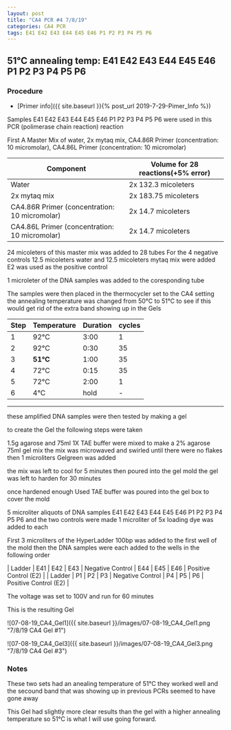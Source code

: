 ```yaml
---
layout: post
title: "CA4 PCR #4 7/8/19"
categories: CA4 PCR
tags: E41 E42 E43 E44 E45 E46 P1 P2 P3 P4 P5 P6 
---
```


## 51°C annealing temp: E41 E42 E43 E44 E45 E46 P1 P2 P3 P4 P5 P6 

### Procedure

- [Primer info]({{ site.baseurl }}{% post_url 2019-7-29-Pimer_Info %})

Samples E41 E42 E43 E44 E45 E46 P1 P2 P3 P4 P5 P6 were used in this PCR (polimerase chain reaction) reaction 

First A Master Mix of water, 2x mytaq mix, CA4.86R Primer (concentration: 10 micromolar), CA4.86L Primer (concentration: 10 micromolar)


|Component| Volume for 28 reactions(+5% error)|
|---------|---------------------------|
|Water| 2x 132.3 micoleters|
|2x mytaq mix| 2x 183.75 micoleters|
|CA4.86R Primer (concentration: 10 micromolar)| 2x 14.7 micoleters|
|CA4.86L Primer (concentration: 10 micromolar)| 2x 14.7 micoleters|

24 micoleters of this master mix was added to 28 tubes 
For the 4 negative controls 12.5 micoleters water and 12.5 micoleters mytaq mix were added
E2 was used as the positive control

1 microleter of the DNA samples was added to the coresponding tube

The samples were then placed in the thermocycler set to the CA4 setting
the annealing temperature was changed from 50°C to 51°C to see if this would get rid of the extra band showing up in the Gels

|Step|Temperature|Duration|cycles|
|----|-------|--------|-------|
|1|92°C|3:00|1|
|2|92°C|0:30|35|
|3|**51°C**|1:00|35|
|4|72°C|0:15|35|
|5|72°C|2:00|1|
|6|4°C|hold|-|

___________

these amplified DNA samples were then tested by making a gel

to create the Gel the following steps were taken 

1.5g agarose and 75ml 1X TAE buffer were mixed to make a 2% agarose 75ml gel mix 
the mix was microwaved and swirled until there were no flakes 
then 1 microliters Gelgreen was added

the mix was left to cool for 5 minutes then poured into the gel mold
the gel was left to harden for 30 minutes 

once hardened enough Used TAE buffer was poured into the gel box to cover the mold

5 microliter aliquots of DNA samples  E41 E42 E43 E44 E45 E46 P1 P2 P3 P4 P5 P6 and the two controls were made 
1 microliter of 5x loading dye was added to each

First 3 microliters of the HyperLadder 100bp was added to the first well of the mold 
then the DNA samples were each added to the wells in the following order 

| Ladder | E41 | E42 | E43 | Negative Control | E44 | E45 | E46 | Positive Control (E2) |
| Ladder | P1 | P2 | P3 | Negative Control | P4 | P5 | P6 | Positive Control (E2) |

The voltage was set to 100V and run for 60 minutes


This is the resulting Gel

![07-08-19_CA4_Gel1]({{ site.baseurl }}/images/07-08-19_CA4_Gel1.png "7/8/19 CA4 Gel #1")

![07-08-19_CA4_Gel3]({{ site.baseurl }}/images/07-08-19_CA4_Gel3.png "7/8/19 CA4 Gel #3")


### Notes

These two sets had an anealing temperature of 51°C they worked well and the secound band that was showing up in previous PCRs seemed to have gone away

This Gel had slightly more clear results than the gel with a higher annealing temperature so 51°C is what I will use going forward.